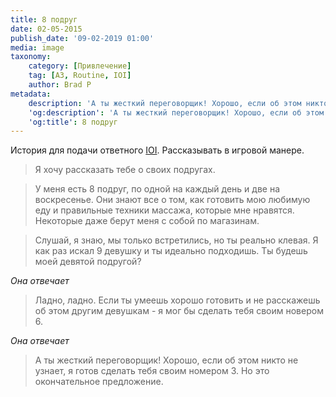 ```yaml
---
title: 8 подруг
date: 02-05-2015
publish_date: '09-02-2019 01:00'
media: image
taxonomy:
    category: [Привлечение]
    tag: [A3, Routine, IOI]
    author: Brad P
metadata:
    description: 'А ты жесткий переговорщик! Хорошо, если об этом никто не узнает, я готов сделать тебя своим номером 3. Но это окончательное предложение.'
    'og:description': 'А ты жесткий переговорщик! Хорошо, если об этом никто не узнает, я готов сделать тебя своим номером 3. Но это окончательное предложение.'
    'og:title': 8 подруг
---
```


История для подачи ответного [IOI](/taxonomy?name=tag&val=IOI). Рассказывать в игровой манере.

> Я хочу рассказать тебе о своих подругах.

> У меня есть 8 подруг, по одной на каждый день и две на воскресенье. Они знают все о том, как готовить мою любимую еду и правильные техники массажа, которые мне нравятся. Некоторые даже берут меня с собой по магазинам.

> Слушай, я знаю, мы только встретились, но ты реально клевая. Я как раз искал 9 девушку и ты идеально подходишь. Ты будешь моей девятой подругой?

_Она отвечает_

> Ладно, ладно. Если ты умеешь хорошо готовить и не расскажешь об этом другим девушкам - я мог бы сделать тебя своим новером 6.

_Она отвечает_

> А ты жесткий переговорщик! Хорошо, если об этом никто не узнает, я готов сделать тебя своим номером 3. Но это окончательное предложение.